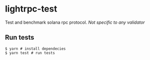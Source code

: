 # lightrpc-test

Test and benchmark solana rpc protocol.
*Not specific to any validator*

## Run tests

```
$ yarn # install dependecies
$ yarn test # run tests 
```
